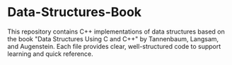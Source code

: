 # Data-Structures-Book
This repository contains C++ implementations of data structures based on the book "Data Structures Using C and C++" by Tannenbaum, Langsam, and Augenstein. Each file provides clear, well-structured code to support learning and quick reference.
